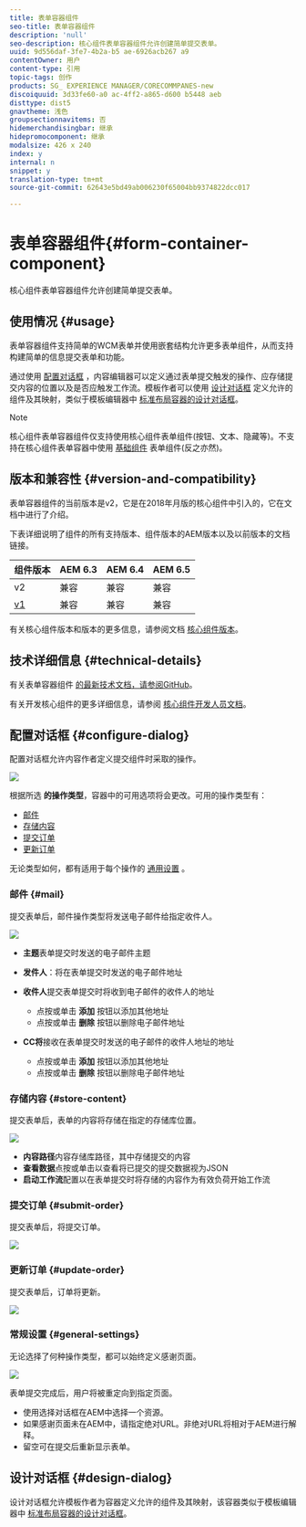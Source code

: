 ```yaml
---
title: 表单容器组件
seo-title: 表单容器组件
description: 'null'
seo-description: 核心组件表单容器组件允许创建简单提交表单。
uuid: 9d556daf-3fe7-4b2a-b5 ae-6926acb267 a9
contentOwner: 用户
content-type: 引用
topic-tags: 创作
products: SG_ EXPERIENCE MANAGER/CORECOMMPANES-new
discoiquuid: 3d33fe60-a0 ac-4ff2-a865-d600 b5448 aeb
disttype: dist5
gnavtheme: 浅色
groupsectionnavitems: 否
hidemerchandisingbar: 继承
hidepromocomponent: 继承
modalsize: 426 x 240
index: y
internal: n
snippet: y
translation-type: tm+mt
source-git-commit: 62643e5bd49ab006230f65004bb9374822dcc017

---
```



# 表单容器组件{#form-container-component}

核心组件表单容器组件允许创建简单提交表单。

## 使用情况 {#usage}

表单容器组件支持简单的WCM表单并使用嵌套结构允许更多表单组件，从而支持构建简单的信息提交表单和功能。

通过使用 [配置对话框](#configure-dialog) ，内容编辑器可以定义通过表单提交触发的操作、应存储提交内容的位置以及是否应触发工作流。模板作者可以使用 [设计对话框](#design-dialog) 定义允许的组件及其映射，类似于模板编辑器中 [标准布局容器的设计对话框](https://helpx.adobe.com/experience-manager/6-5/sites/authoring/using/templates.html)。

>[!NOTE]
>
>核心组件表单容器组件仅支持使用核心组件表单组件(按钮、文本、隐藏等)。不支持在核心组件表单容器中使用 [基础组件](https://helpx.adobe.com/experience-manager/6-5/sites/authoring/using/default-components-foundation.html) 表单组件(反之亦然)。

## 版本和兼容性 {#version-and-compatibility}

表单容器组件的当前版本是v2，它是在2018年月版的核心组件中引入的，它在文档中进行了介绍。

下表详细说明了组件的所有支持版本、组件版本的AEM版本以及以前版本的文档链接。

| 组件版本 | AEM 6.3 | AEM 6.4 | AEM 6.5 |
|--- |--- |--- |--- |
| v2 | 兼容 | 兼容 | 兼容 |
| [v1](form-container-v1.md) | 兼容 | 兼容 | 兼容 |

有关核心组件版本和版本的更多信息，请参阅文档 [核心组件版本](versions.md)。

## 技术详细信息 {#technical-details}

有关表单容器组件 [的最新技术文档，请参阅GitHub](https://github.com/adobe/aem-core-wcm-components/blob/master/content/src/content/jcr_root/apps/core/wcm/components/form/container/v2/container)。

有关开发核心组件的更多详细信息，请参阅 [核心组件开发人员文档](developing.md)。

## 配置对话框 {#configure-dialog}

配置对话框允许内容作者定义提交组件时采取的操作。

![](assets/screen_shot_2018-01-12at122046.png)

根据所选 **的操作类型**，容器中的可用选项将会更改。可用的操作类型有：

* [邮件](#mail)
* [存储内容](#store-content)
* [提交订单](#submit-order)
* [更新订单](#update-order)

无论类型如何，都有适用于每个操作的 [通用设置](#general-settings) 。

### 邮件 {#mail}

提交表单后，邮件操作类型将发送电子邮件给指定收件人。

![](assets/screen_shot_2018-01-12at122554.png)

* **主题**表单提交时发送的电子邮件主题
* **发件人**：将在表单提交时发送的电子邮件地址
* **收件人**提交表单提交时将收到电子邮件的收件人的地址

   * 点按或单击 **添加** 按钮以添加其他地址
   * 点按或单击 **删除** 按钮以删除电子邮件地址
* **CC将**接收在表单提交时发送的电子邮件的收件人地址的地址
   * 点按或单击 **添加** 按钮以添加其他地址
   * 点按或单击 **删除** 按钮以删除电子邮件地址

### 存储内容 {#store-content}

提交表单后，表单的内容将存储在指定的存储库位置。

![](assets/screen_shot_2018-01-12at122538.png)

* **内容路径**内容存储库路径，其中存储提交的内容
* **查看数据**点按或单击以查看将已提交的提交数据视为JSON
* **启动工作流**配置以在表单提交时将存储的内容作为有效负荷开始工作流

### 提交订单 {#submit-order}

提交表单后，将提交订单。

![](assets/chlimage_1-3.png)

### 更新订单 {#update-order}

提交表单后，订单将更新。

![](assets/chlimage_1-4.png)

### 常规设置 {#general-settings}

无论选择了何种操作类型，都可以始终定义感谢页面。

![](assets/chlimage_1-5.png)

表单提交完成后，用户将被重定向到指定页面。

* 使用选择对话框在AEM中选择一个资源。
* 如果感谢页面未在AEM中，请指定绝对URL。非绝对URL将相对于AEM进行解释。
* 留空可在提交后重新显示表单。

## 设计对话框 {#design-dialog}

设计对话框允许模板作者为容器定义允许的组件及其映射，该容器类似于模板编辑器中 [标准布局容器的设计对话框](https://helpx.adobe.com/experience-manager/6-5/sites/authoring/using/templates.html)。